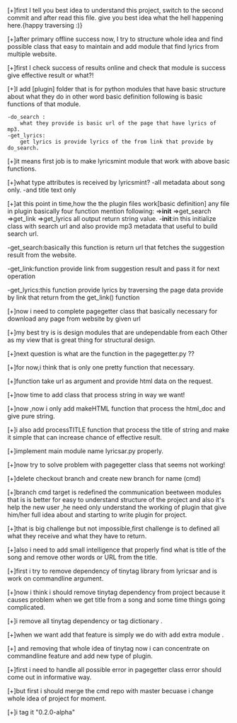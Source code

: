 [+]first I tell you best idea to understand this project, switch to the second
   commit and after read this file. give you best idea what the hell happening
   here.{happy traversing :)}

[+]after primary offline success now, I try to structure whole idea
   and find possible class that easy to maintain and add module that find lyrics
   from multiple website.

[+]first I check success of results online and check that module is success
   give effective result or what?!

[+]I add [plugin] folder that is for python modules that have basic structure
    about what they do in other word basic definition
    following is basic functions of that module.

    -do_search :
        what they provide is basic url of the page that have lyrics of mp3.
    -get_lyrics:
        get lyrics is provide lyrics of the from link that provide by do_search.

[+]it means first job is to make lyricsmint module that work with above basic
   functions.

[+]what type attributes is received by lyricsmint?
   -all metadata about song only.
   -and title text only

[+]at this point in time,how the the plugin files work[basic definition]
   any file in plugin basically four function mention following:
  =>__init__
  =>get_search
  =>get_link
  =>get_lyrics
   all output return string value.
  -__init__:in this initialize class with search url and also provide mp3
    metadata that useful to build search url.

  -get_search:basically this function is return url that fetches the  suggestion
   result from the website.

  -get_link:function provide link from suggestion result and pass it for next
   operation

  -get_lyrics:this function provide lyrics by traversing the page data provide
   by link that return from the get_link() function


[+]now i need to complete pagegetter class that basically necessary for download
   any page from website by given url

[+]my best try is is design modules that are undependable from each Other
   as my view that is great thing for structural design.

[+]next question is what are the function in the pagegetter.py ??

[+]for now,i think that is only one pretty function that necessary.

[+]function take url as argument and provide html data on the request.

[+]now time to add class that process string in way we want!

[+]now ,now i only add makeHTML function that process the html_doc and give pure
string.

[+]i also add processTITLE function that process the title of string and make it
 simple that can increase chance of effective result.

[+]implement main module name lyricsar.py properly.

[+]now try to solve problem with pagegetter class that seems not working!

[+]delete checkout branch and create new branch for name (cmd)

[+]branch cmd target is redefined the communication beetween modules that is
   is better for easy to understand structure of the project and also it's
   help the new user ,he need only understand the working of plugin that give
   him/her full idea about and starting to write plugin for project.

[+]that is big challenge but not impossible,first challenge is to defined all
   what they receive and what they have to return.

[+]also i need to add small intelligence that properly find what is title of the
   song and remove other words or URL from the title.

[+]first i try to remove dependency of tinytag library from lyricsar and is work
    on commandline argument.

[+]now i think i should remove tinytag dependency from project because it causes
problem when we get title from a song and some time things going complicated.

[+]i remove all tinytag dependency or tag dictionary .

[+]when we want add that feature is simply we do with add extra module .

[+] and removing that whole idea of tinytag now i can concentrate on commandline
   feature and add new type of plugin.

[+]first i need to handle all possible error in pagegetter class
   error should come out in informative way.

[+]but first i should merge the cmd repo with master becuase i change whole idea
   of project for moment.

[+]i tag it "0.2.0-alpha"

